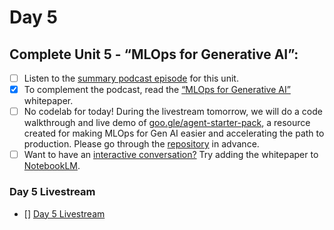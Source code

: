 # Day 5
## Complete Unit 5 - “MLOps for Generative AI”:

- [ ] Listen to the [summary podcast episode](https://www.youtube.com/watch?v=Hbk8UXavHrk&list=PLqFaTIg4myu_yKJpvF8WE2JfaG5kGuvoE&index=7) for this unit.
- [x] To complement the podcast, read the [“MLOps for Generative AI”](https://drive.google.com/file/d/1di0wyazJkwLA4VbXoBDqxveaJOwFmdJF/view) whitepaper.
- [ ] No codelab for today! During the livestream tomorrow, we will do a code walkthrough and live demo of [goo.gle/agent-starter-pack](https://github.com/GoogleCloudPlatform/agent-starter-pack), a resource created for making MLOps for Gen AI easier and accelerating the path to production. Please go through the [repository](https://github.com/GoogleCloudPlatform/agent-starter-pack) in advance.
- [ ] Want to have an [interactive conversation?](https://support.google.com/notebooklm/answer/15731776?hl=en&ref_topic=14272601&sjid=16012842710481496794-EU) Try adding the whitepaper to [NotebookLM](https://notebooklm.google.com/?original_referer=https:%2F%2Fwww.google.com%23&pli=1). 

### Day 5 Livestream
- [] [Day 5 Livestream](https://www.youtube.com/live/eZ-8UQ_t4YM)


